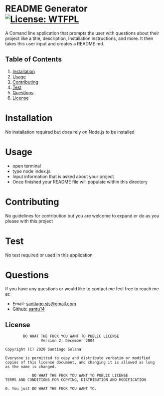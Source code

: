 
# README Generator     [![License: WTFPL](https://img.shields.io/badge/License-WTFPL-brightgreen.svg)](http://www.wtfpl.net/about/)

A Comand line application that prompts the user with questions about their project like a title, description, Installation instructions, and more. It then takes this user input and creates a README.md.
    
## Table of Contents
    
1. [Installation](#installation)
2. [Usage](#usage)
3. [Contributing](#contributing)
4. [Test](#test)
5. [Questions](#questions)
6. [License](#license)
    
# Installation
No installation required but does rely on Node.js to be installed
# Usage
- open terminal 
- type node index.js 
- Input information that is asked about your project  
- Once finished your README file will populate within this directory
# Contributing
No guidelines for contribution but you are welcome to expand or do as you please with this project
# Test
No test required or used in this application
# Questions
If you have any questions or would like to contact me feel free to reach me at:
- Email: santiago.sjs@gmail.com
- Github: [santu14](https://github.com/santu14)



## License

            DO WHAT THE FUCK YOU WANT TO PUBLIC LICENSE 
                    Version 2, December 2004 

    Copyright (C) 2020 Santiago Solana 

    Everyone is permitted to copy and distribute verbatim or modified 
    copies of this license document, and changing it is allowed as long 
    as the name is changed. 

                DO WHAT THE FUCK YOU WANT TO PUBLIC LICENSE 
    TERMS AND CONDITIONS FOR COPYING, DISTRIBUTION AND MODIFICATION 

    0. You just DO WHAT THE FUCK YOU WANT TO.
